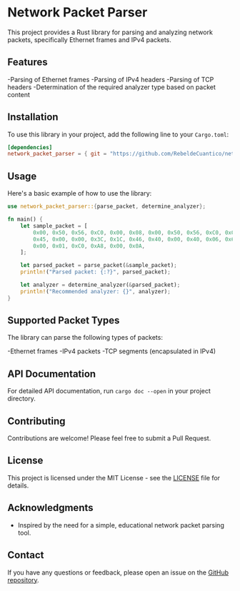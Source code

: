 # Network Packet Parser

This project provides a Rust library for parsing and analyzing network packets, specifically Ethernet frames and IPv4 packets.

## Features

-Parsing of Ethernet frames
-Parsing of IPv4 headers
-Parsing of TCP headers
-Determination of the required analyzer type based on packet content

## Installation

To use this library in your project, add the following line to your `Cargo.toml`:

```toml
[dependencies]
network_packet_parser = { git = "https://github.com/RebeldeCuantico/network_packet_parser.git" }
```

## Usage

Here's a basic example of how to use the library:

```rust
use network_packet_parser::{parse_packet, determine_analyzer};

fn main() {
    let sample_packet = [
        0x00, 0x50, 0x56, 0xC0, 0x00, 0x08, 0x00, 0x50, 0x56, 0xC0, 0x00, 0x01, 0x08, 0x00,
        0x45, 0x00, 0x00, 0x3C, 0x1C, 0x46, 0x40, 0x00, 0x40, 0x06, 0x61, 0x4A, 0xC0, 0xA8,
        0x00, 0x01, 0xC0, 0xA8, 0x00, 0x0A,
    ];

    let parsed_packet = parse_packet(&sample_packet);
    println!("Parsed packet: {:?}", parsed_packet);

    let analyzer = determine_analyzer(&parsed_packet);
    println!("Recommended analyzer: {}", analyzer);
}
```
## Supported Packet Types
The library can parse the following types of packets:

-Ethernet frames
-IPv4 packets
-TCP segments (encapsulated in IPv4)

## API Documentation

For detailed API documentation, run `cargo doc --open` in your project directory.

## Contributing

Contributions are welcome! Please feel free to submit a Pull Request.

## License

This project is licensed under the MIT License - see the [LICENSE](LICENSE) file for details.

## Acknowledgments

- Inspired by the need for a simple, educational network packet parsing tool.

## Contact

If you have any questions or feedback, please open an issue on the [GitHub repository](https://github.com/RebeldeCuantico/network_packet_parser).